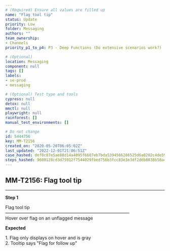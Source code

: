 ```yaml
---
# (Required) Ensure all values are filled up
name: "Flag tool tip"
status: Update
priority: Low
folder: Messaging
authors: ""
team_ownership: 
- Channels
priority_p1_to_p4: P3 - Deep Functions (Do extensive scenarios work?)

# (Optional)
location: Messaging
component: null
tags: []
labels: 
- se-prod
- messaging

# (Optional) Test type and tools
cypress: null
detox: null
mmctl: null
playwright: null
rainforest: []
manual_test_environments: []

# Do not change
id: 5444756
key: MM-T2156
created_on: "2020-05-20T06:05:02Z"
last_updated: "2022-12-01T21:06:51Z"
case_hashed: def0c87e5ae88d14a4095f6607eb7bda5394566286525d6a8202c4de59159dd0619ff9f82c6afc0d56f986b0fcdf4480
steps_hashed: 9608128cd3d75912f7544029fbed756b3fcc83e3e3df2d6b8838b58a43a9c4a51a6af4d459fdd8c1928abdaf4ca709b6
---
```


<!-- (Auto-generated) Based on frontmatter's "key" and "name" -->

## MM-T2156: Flag tool tip

---

**Step 1**

Flag tool tip\
————————————————————————————\
Hover over flag on an unflagged message

**Expected**

1\. Flag only displays on hover and is gray\
2\. Tooltip says "Flag for follow up"

